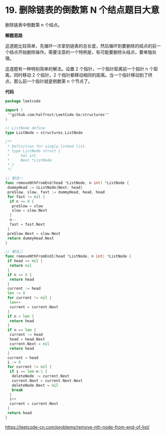# 19. 删除链表的倒数第 N 个结点**题目大意** 

删除链表中倒数第 n 个结点。

**解题思路**

这道题比较简单，先循环一次拿到链表的总长度，然后循环到要删除的结点的前一个结点开始删除操作。需要注意的一个特例是，有可能要删除头结点，要单独处理。

这道题有一种特别简单的解法。设置 2 个指针，一个指针距离前一个指针 n 个距离。同时移动 2 个指针，2 个指针都移动相同的距离。当一个指针移动到了终点，那么前一个指针就是倒数第 n 个节点了。

**代码** 

```go
package leetcode

import (
 ""github.com/halfrost/LeetCode-Go/structures""
)

// ListNode define
type ListNode = structures.ListNode

/**
 * Definition for singly-linked list.
 * type ListNode struct {
 *     Val int
 *     Next *ListNode
 * }
 */

// 解法一
func removeNthFromEnd(head *ListNode, n int) *ListNode {
 dummyHead := &ListNode{Next: head}
 preSlow, slow, fast := dummyHead, head, head
 for fast != nil {
  if n <= 0 {
   preSlow = slow
   slow = slow.Next
  }
  n--
  fast = fast.Next
 }
 preSlow.Next = slow.Next
 return dummyHead.Next
}

// 解法二
func removeNthFromEnd1(head *ListNode, n int) *ListNode {
 if head == nil {
  return nil
 }
 if n <= 0 {
  return head
 }
 current := head
 len := 0
 for current != nil {
  len++
  current = current.Next
 }
 if n > len {
  return head
 }
 if n == len {
  current := head
  head = head.Next
  current.Next = nil
  return head
 }
 current = head
 i := 0
 for current != nil {
  if i == len-n-1 {
   deleteNode := current.Next
   current.Next = current.Next.Next
   deleteNode.Next = nil
   break
  }
  i++
  current = current.Next
 }
 return head
}
```

https://leetcode-cn.com/problems/remove-nth-node-from-end-of-list/